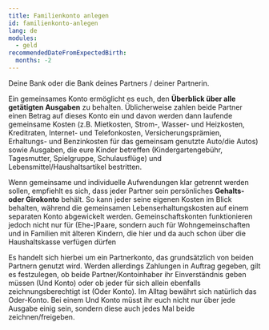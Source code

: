 ```yaml
---
title: Familienkonto anlegen 
id: familienkonto-anlegen 
lang: de
modules:
  - geld
recommendedDateFromExpectedBirth:
  months: -2
---
```


<todo-extension-panel title="Anlaufstelle" icon="map-marked-alt">

Deine Bank oder die Bank deines Partners / deiner Partnerin.

</todo-extension-panel>


<todo-extension-panel title="Info" icon="info-circle">

Ein gemeinsames Konto ermöglicht es euch, den **Überblick über alle getätigten Ausgaben** zu behalten. Üblicherweise zahlen beide Partner einen Betrag auf dieses Konto ein und davon werden dann laufende gemeinsame Kosten (z.B. Mietkosten, Strom-, Wasser- und Heizkosten, Kreditraten, Internet- und Telefonkosten, Versicherungsprämien, Erhaltungs- und Benzinkosten für das gemeinsam genutzte Auto/die Autos) sowie Ausgaben, die eure Kinder betreffen (Kindergartengebühr, Tagesmutter, Spielgruppe, Schulausflüge) und Lebensmittel/Haushaltsartikel bestritten.

</todo-extension-panel>

<todo-assignees todo="familienkonto-anlegen"></todo-assignees>

<todo-extension-panel title="Tipp Partnerschaftlichkeit" icon="glass-cheers">

Wenn gemeinsame und individuelle Aufwendungen klar getrennt werden sollen, empfiehlt es sich, dass jeder Partner sein persönliches **Gehalts- oder Girokonto** behält. So kann jeder seine eigenen Kosten im Blick behalten, während die gemeinsamen Lebenserhaltungskosten auf einem separaten Konto abgewickelt werden. Gemeinschaftskonten funktionieren jedoch nicht nur für (Ehe-)Paare, sondern auch für Wohngemeinschaften und in Familien mit älteren Kindern, die hier und da auch schon über die Haushaltskasse verfügen dürfen

</todo-extension-panel>

<todo-extension-panel title="Stolperfalle" icon="exclamation">

Es handelt sich hierbei um ein Partnerkonto, das grundsätzlich von beiden Partnern genutzt wird. Werden allerdings Zahlungen in Auftrag gegeben, gilt es festzulegen, ob beide Partner/Kontoinhaber ihr Einverständnis geben müssen (Und Konto) oder ob jeder für sich allein ebenfalls zeichnungsberechtigt ist (Oder Konto). Im Alltag bewährt sich natürlich das Oder-Konto. Bei einem Und Konto müsst ihr euch nicht nur über jede Ausgabe einig sein, sondern diese auch jedes Mal beide zeichnen/freigeben.

</todo-extension-panel>
